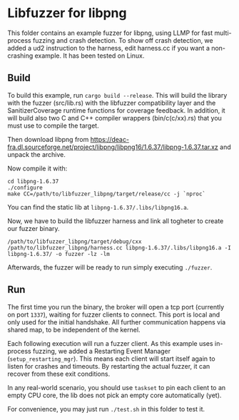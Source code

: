 # Libfuzzer for libpng

This folder contains an example fuzzer for libpng, using LLMP for fast multi-process fuzzing and crash detection.
To show off crash detection, we added a ud2 instruction to the harness, edit harness.cc if you want a non-crashing example.
It has been tested on Linux.

## Build

To build this example, run `cargo build --release`.
This will build the library with the fuzzer (src/lib.rs) with the libfuzzer compatibility layer and the SanitizerCoverage runtime functions for coverage feedback.
In addition, it will build also two C and C++ compiler wrappers (bin/c(c/xx).rs) that you must use to compile the target.

Then download libpng from https://deac-fra.dl.sourceforge.net/project/libpng/libpng16/1.6.37/libpng-1.6.37.tar.xz and unpack the archive.

Now compile it with:

```
cd libpng-1.6.37
./configure
make CC=/path/to/libfuzzer_libpng/target/release/cc -j `nproc`
```

You can find the static lib at `libpng-1.6.37/.libs/libpng16.a`.

Now, we have to build the libfuzzer harness and link all togheter to create our fuzzer binary.

```
/path/to/libfuzzer_libpng/target/debug/cxx /path/to/libfuzzer_libpng/harness.cc libpng-1.6.37/.libs/libpng16.a -I libpng-1.6.37/ -o fuzzer -lz -lm
```

Afterwards, the fuzzer will be ready to run simply executing `./fuzzer`.

## Run

The first time you run the binary, the broker will open a tcp port (currently on port `1337`), waiting for fuzzer clients to connect. This port is local and only used for the initial handshake. All further communication happens via shared map, to be independent of the kernel.

Each following execution will run a fuzzer client.
As this example uses in-process fuzzing, we added a Restarting Event Manager (`setup_restarting_mgr`).
This means each client will start itself again to listen for crashes and timeouts.
By restarting the actual fuzzer, it can recover from these exit conditions.

In any real-world scenario, you should use `taskset` to pin each client to an empty CPU core, the lib does not pick an empty core automatically (yet).

For convenience, you may just run `./test.sh` in this folder to test it.
